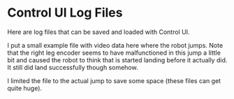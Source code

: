 # Control UI Log Files
Here are log files that can be saved and loaded with Control UI.

I put a small example file with video data here where the robot jumps. Note that the right leg encoder seems to have malfunctioned in this jump a little bit and caused the robot to think that is started landing before it actually did. It still did land successfully though somehow.

I limited the file to the actual jump to save some space (these files can get quite huge).